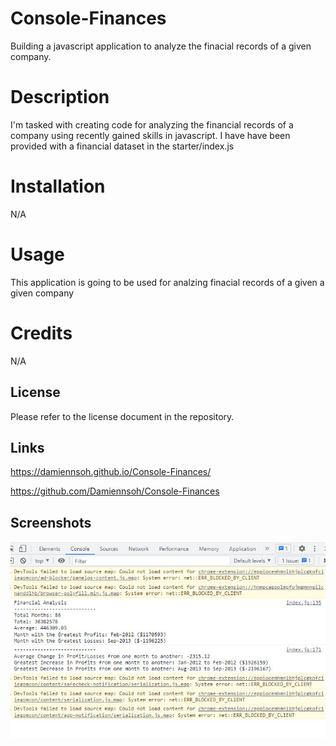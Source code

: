 # Console-Finances
Building a javascript application to analyze the finacial records of a given company.

# Description
I'm tasked with creating code for analyzing the financial records of a company using recently gained skills in javascript. I have have been provided with a financial dataset in the starter/index.js

# Installation
N/A

# Usage
This application is going to be used for analzing finacial records of a given a given company

# Credits
N/A

## License
Please refer to the license document in the repository.

## Links
https://damiennsoh.github.io/Console-Finances/

https://github.com/Damiennsoh/Console-Finances

## Screenshots
![image](https://github.com/Damiennsoh/Console-Finances/blob/main/Screenshots/Finace.console.jpg)


